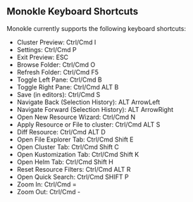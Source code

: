 ## **Monokle Keyboard Shortcuts**

Monokle currently supports the following keyboard shortcuts:

- Cluster Preview: Ctrl/Cmd I
- Settings: Ctrl/Cmd P
- Exit Preview: ESC
- Browse Folder: Ctrl/Cmd O
- Refresh Folder: Ctrl/Cmd F5
- Toggle Left Pane: Ctrl/Cmd B
- Toggle Right Pane: Ctrl/Cmd ALT B
- Save (in editors): Ctrl/Cmd S
- Navigate Back (Selection History): ALT ArrowLeft
- Navigate Forward (Selection History): ALT ArrowRight
- Open New Resource Wizard: Ctrl/Cmd N
- Apply Resource or File to cluster: Ctrl/Cmd ALT S
- Diff Resource: Ctrl/Cmd ALT D
- Open File Explorer Tab: Ctrl/Cmd Shift E
- Open Cluster Tab: Ctrl/Cmd Shift C
- Open Kustomization Tab: Ctrl/Cmd Shift K
- Open Helm Tab: Ctrl/Cmd Shift H
- Reset Resource Filters: Ctrl/Cmd ALT R
- Open Quick Search: Ctrl/Cmd SHIFT P
- Zoom In: Ctrl/Cmd =
- Zoom Out: Ctrl/Cmd -